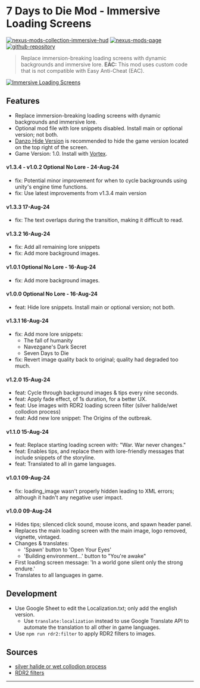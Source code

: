 [//]: # (DO NOT EDIT: This file has been autogenerated, any changes will be overwritten)
# 7 Days to Die Mod - Immersive Loading Screens
[![nexus-mods-collection-immersive-hud](https://img.shields.io/badge/Nexus%20Mods%20Collection-Immersive%20HUD%20-orange?style=flat-square&logo=spinrilla)](https://next.nexusmods.com/7daystodie/collections/epfqzi) [![nexus-mods-page](https://img.shields.io/badge/Nexus%20Mod-Immersive%20Loading%20Screens%20-orange?style=flat-square&logo=spinrilla)](https://www.nexusmods.com/7daystodie/mods/5716) [![github-repository](https://img.shields.io/badge/GitHub-Repository-green?style=flat-square&logo=github)](https://github.com/rdok/7daystodie_mod_immersive_loading_screens)

> Replace immersion-breaking loading screens with dynamic backgrounds and immersive lore.
> **EAC:** This mod uses custom code that is not compatible with Easy Anti-Cheat (EAC).
 
[![Immersive Loading Screens](https://raw.githubusercontent.com/rdok/7daystodie_mod_immersive_loading_screens/main/documentation/showcase.gif)](https://www.nexusmods.com/7daystodie/mods/5716)

## Features
- Replace immersion-breaking loading screens with dynamic backgrounds and immersive lore.
- Optional mod file with lore snippets disabled. Install main or optional version; not both.
- [Danzo Hide Version](https://www.nexusmods.com/7daystodie/mods/5405) is recommended to hide the game version located on the top right of the screen.
- Game Version: 1.0. Install with [Vortex](https://www.nexusmods.com/about/vortex/).

#### v1.3.4 - v1.0.2 Optional No Lore - 24-Aug-24
- fix: Potential minor improvement for when to cycle backgrounds using unity's engine time functions.
- fix: Use latest improvements from v1.3.4 main version
#### v1.3.3 17-Aug-24
- fix: The text overlaps during the transition, making it difficult to read.
#### v1.3.2 16-Aug-24
- fix: Add all remaining lore snippets
- fix: Add more background images.
#### v1.0.1 Optional No Lore - 16-Aug-24
- fix: Add more background images.
#### v1.0.0 Optional No Lore - 16-Aug-24
- feat: Hide lore snippets. Install main or optional version; not both.
#### v1.3.1 16-Aug-24
- fix: Add more lore snippets:
  - The fall of humanity 
  - Navezgane's Dark Secret
  - Seven Days to Die
- fix: Revert image quality back to original; quality had degraded too much.
#### v1.2.0 15-Aug-24
- feat: Cycle through background images & tips every nine seconds.
- feat: Apply fade effect, of 1s duration, for a better UX.
- feat: Use images with RDR2 loading screen filter (silver halide/wet collodion process)
- feat: Add new lore snippet: The Origins of the outbreak.
#### v1.1.0 15-Aug-24
- feat: Replace starting loading screen with: "War. War never changes."
- feat: Enables tips, and replace them with lore-friendly messages that include snippets of the storyline.
- feat: Translated to all in game languages.
#### v1.0.1 09-Aug-24
- fix: loading_image wasn't properly hidden leading to XML errors; although it hadn't any negative user impact.
#### v1.0.0 09-Aug-24
- Hides tips; silenced click sound, mouse icons, and spawn header panel.
- Replaces the main loading screen with the main image, logo removed, vignette, vintaged.
- Changes & translates:
    - 'Spawn' button to 'Open Your Eyes'
    - 'Building environment...' button to "You're awake"
- First loading screen message: 'In a world gone silent only the strong endure.'
- Translates to all languages in game.

## Development
- Use Google Sheet to edit the Localization.txt; only add the english version.
  - Use `translate:localization` instead to use Google Translate API to automate the translation to all other in game languages.
- Use `npm run rdr2:filter` to apply RDR2 filters to images.

## Sources
- [silver halide or wet collodion process](https://www.reddit.com/r/reddeadredemption2/comments/asn805/the_load_screens_emulate_the_development_process/)
- [RDR2 filters](https://x.com/radcowboylad/status/1307336588129566720?s=21)

***

[//]: # (DO NOT EDIT: This file has been autogenerated, any changes will be overwritten)
